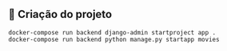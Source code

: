 ## 🚧 Criação do projeto
```
docker-compose run backend django-admin startproject app .
docker-compose run backend python manage.py startapp movies
```
